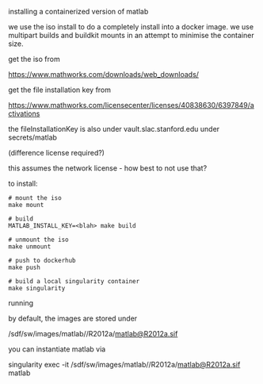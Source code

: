installing a containerized version of matlab

we use the iso install to do a completely install into a docker image. we use multipart builds and buildkit mounts in an attempt to minimise the container size.

get the iso from

https://www.mathworks.com/downloads/web_downloads/

get the file installation key from 

https://www.mathworks.com/licensecenter/licenses/40838630/6397849/activations

the fileInstallationKey is also under vault.slac.stanford.edu under secrets/matlab

(difference license required?)

this assumes the network license - how best to not use that?


to install:

```
# mount the iso
make mount

# build
MATLAB_INSTALL_KEY=<blah> make build

# unmount the iso
make unmount

# push to dockerhub
make push

# build a local singularity container
make singularity
```

running

by default, the images are stored under 

/sdf/sw/images/matlab//R2012a/matlab@R2012a.sif

you can instantiate matlab via

singularity exec -it /sdf/sw/images/matlab//R2012a/matlab@R2012a.sif matlab

